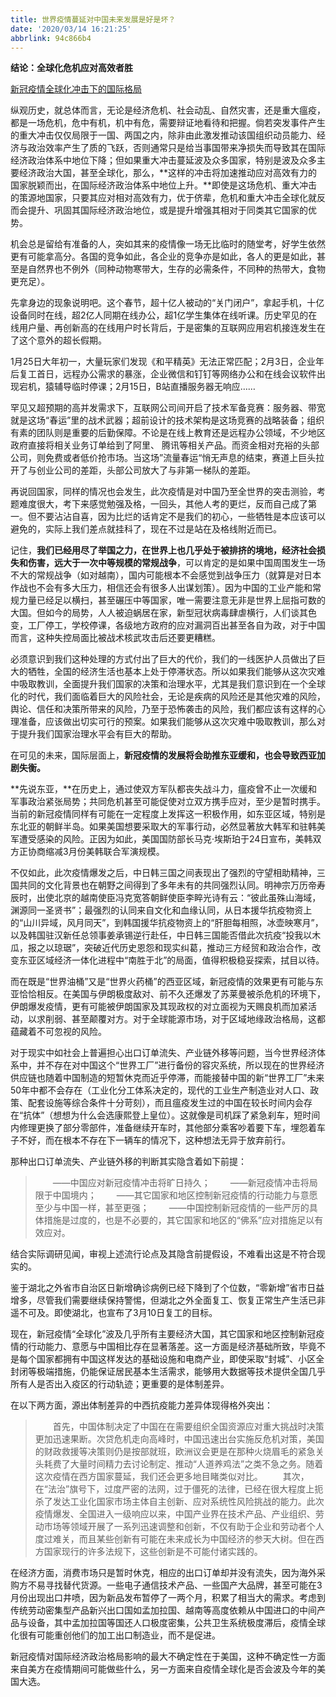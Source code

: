 ```yaml
---
title: 世界疫情蔓延对中国未来发展是好是坏？
date: '2020/03/14 16:21:25'
abbrlink: 94c866b4
---
```


**结论：全球化危机应对高效者胜**

[新冠疫情全球化冲击下的国际格局](http://www.chinavalue.net/Finance/Blog/2020-2-27/1851980.aspx)

纵观历史，就总体而言，无论是经济危机、社会动乱、自然灾害，还是重大瘟疫，都是一场危机，危中有机，机中有危，需要辩证地看待和把握。倘若突发事件产生的重大冲击仅仅局限于一国、两国之内，除非由此激发推动该国组织动员能力、经济与政治效率产生了质的飞跃，否则通常只是给当事国带来净损失而导致其在国际经济政治体系中地位下降；但如果重大冲击蔓延波及众多国家，特别是波及众多主要经济政治大国，甚至全球化，那么，**这样的冲击将加速推动应对高效有力的国家脱颖而出，在国际经济政治体系中地位上升。**即使是这场危机、重大冲击的策源地国家，只要其应对相对高效有力，优于侪辈，危机和重大冲击全球化就反而会提升、巩固其国际经济政治地位，或是提升增强其相对于同类其它国家的优势。

机会总是留给有准备的人，突如其来的疫情像一场无比临时的随堂考，好学生依然更有可能拿高分。各国的竞争如此，各企业的竞争亦是如此，各人的更是如此，甚至是自然界也不例外（同种动物寒带大，生存的必需条件，不同种的热带大，食物更充足）。

先拿身边的现象说明吧。这个春节，超十亿人被动的“关门闭户”，拿起手机，十亿设备同时在线，超2亿人同期在线办公，超1亿学生集体在线听课。历史罕见的在线用户量、再创新高的在线用户时长背后，于是密集的互联网应用宕机接连发生在了这个意外的超长假期。

1月25日大年初一，大量玩家们发现《和平精英》无法正常匹配；2月3日，企业年后复工首日，远程办公需求的暴涨，企业微信和钉钉等网络办公和在线会议软件出现宕机，猿辅导临时停课；2月15日，B站直播服务器无响应……

罕见又超预期的高并发需求下，互联网公司间开启了技术军备竞赛：服务器、带宽就是这场“春运”里的战术武器；超前设计的技术架构是这场竞赛的战略装备；组织有素的团队则是重要的后勤保障。不论是在线上教育还是远程办公领域，不少地区政府直接将相关业务订单给到了阿里、 腾讯等相关产品。而资金相对充裕的头部公司，则免费或者低价抢市场。当这场”流量春运“悄无声息的结束，赛道上巨头拉开了与创业公司的差距，头部公司放大了与非第一梯队的差距。

再说回国家，同样的情况也会发生，此次疫情是对中国乃至全世界的突击测验，考题难度很大，考下来感觉勉强及格，一回头，其他人考的更烂，反而自己成了第一。但不要沾沾自喜，因为比烂的话肯定不是我们的初心，一些牺牲是本应该可以避免的，实际上我们差点就挂科了，现在不过是站在及格线附近而已。

记住，**我们已经用尽了举国之力，在世界上也几乎处于被排挤的境地，经济社会损失和伤害，远大于一次中等规模的常规战争**，可以肯定的是如果中国周围发生一场不大的常规战争（如对越南），国内可能根本不会感觉到战争压力（就算是对日本作战也不会有多大压力，相信还会有很多人出谋划策）。因为中国的工业产能和常规力量已经足以横扫，甚至碾压中等国家，唯一需要注意无非是世界上屈指可数的大国。但如今的局势，人人被迫蜗居在家，新型冠状病毒肆虐横行，人们谈其色变，工厂停工，学校停课，各级地方政府的应对漏洞百出甚至各自为政，对于中国而言，这种失控局面比被战术核武攻击后还要更糟糕。

必须意识到我们这种处理的方式付出了巨大的代价，我们的一线医护人员做出了巨大的牺牲，全国的经济生活也基本上处于停滞状态。所以如果我们能够从这次灾难中吸取教训，全面提升我们国家的决策和治理水平，尤其是我们意识到在一个全球化的时代，我们面临着巨大的风险社会，无论是疾病的风险还是其他灾难的风险，舆论、信任和决策所带来的风险，乃至于恐怖袭击的风险，我们都应该有这样的心理准备，应该做出切实可行的预案。如果我们能够从这次灾难中吸取教训，那么对于提升我们国家治理水平会有巨大的帮助。

在可见的未来，国际层面上，**新冠疫情的发展将会助推东亚缓和，也会导致西亚加剧失衡。**

**先说东亚，**在历史上，通过使双方军队都丧失战斗力，瘟疫曾不止一次缓和军事政治紧张局势；共同危机甚至可能促使对立双方携手应对，至少是暂时携手。当前的新冠疫情同样有可能在一定程度上发挥这一积极作用，如东亚区域，特别是东北亚的朝鲜半岛。如果美国想要采取大的军事行动，必然显著放大韩军和驻韩美军遭受感染的风险。正因为如此，美国国防部长马克·埃斯珀于24日宣布，美韩双方正协商缩减3月份美韩联合军演规模。

不仅如此，此次疫情爆发之后，中日韩三国之间表现出了强烈的守望相助精神，三国共同的文化背景也在朝野之间得到了多年未有的共同强烈认同。明神宗万历帝寿辰时，出使北京的越南使臣冯克宽答朝鲜使臣李睟光诗有云：“彼此虽殊山海域，渊源同一圣贤书”；最强烈的认同来自文化和血缘认同，从日本援华抗疫物资上的“山川异域，风月同天”，到韩国援华抗疫物资上的“肝胆每相照，冰壶映寒月”，以及韩国驻汉新任总领事姜承锡逆行赴任，中日韩三国能否借此次抗疫“投我以木瓜，报之以琼琚”，突破近代历史恩怨和现实纠葛，推动三方经贸和政治合作，改变东亚区域经济一体化进程中“南胜于北”的局面，值得积极稳妥探索，拭目以待。

而在既是“世界油桶”又是“世界火药桶”的西亚区域，新冠疫情的效果更有可能与东亚恰恰相反。在美国与伊朗极度敌对、前不久还爆发了苏莱曼被杀危机的环境下，伊朗爆发疫情，更有可能被伊朗国家及其现政权的对立面视为天赐良机而加紧活动，以求削弱、甚至颠覆对方。对于全球能源市场，对于区域地缘政治格局，这都蕴藏着不可忽视的风险。

对于现实中如社会上普遍担心出口订单流失、产业链外移等问题，当今世界经济体系中，并不存在对中国这个“世界工厂”进行备份的容灾系统，所以现在的世界经济供应链也随着中国制造的短暂休克而近乎停滞，而能接替中国的新“世界工厂”未来50年中都不会存在（工业化分工体系决定的，现代的工业生产制造业对人口、政策、配套设施等综合条件十分苛刻），而且瘟疫发生过的中国在较长时间内会存在“抗体”（想想为什么会选康熙登上皇位）。这就像是司机踩了紧急刹车，短时间内修理更换了部分零部件，准备继续开车时，其他部分乘客吵着要下车，埋怨着车子不好，而在根本不存在下一辆车的情况下，这种想法无异于放弃前行。

那种出口订单流失、产业链外移的判断其实隐含着如下前提：

> 　　——中国应对新冠疫情冲击将旷日持久；
> 　　——新冠疫情冲击将局限于中国境内；
> 　　——其它国家和地区控制新冠疫情的行动能力与意愿至少与中国一样，甚至更强；
> 　　——中国控制新冠疫情的一些严厉的具体措施是过度的，也是不必要的，其它国家和地区的“佛系”应对措施足以有效应对。

结合实际调研见闻，审视上述流行论点及其隐含前提假设，不难看出这是不符合现实的。

鉴于湖北之外省市自治区日新增确诊病例已经下降到了个位数，“零新增”省市日益增多，尽管我们需要继续保持警惕，但湖北之外全面复工、恢复正常生产生活已非遥不可及。即使湖北，也宣布了3月10日复工的目标。

现在，新冠疫情“全球化”波及几乎所有主要经济大国，其它国家和地区控制新冠疫情的行动能力、意愿与中国相比存在显著落差。这一方面是经济基础所致，毕竟不是每个国家都拥有中国这样发达的基础设施和电商产业，即使采取“封城”、小区全封闭等极端措施，仍能保证居民基本生活需求，能够用大数据等技术提供全国几乎所有人是否出入疫区的行动轨迹；更重要的是体制差异。

在以下两方面，源出体制差异的中西抗疫能力差异体现得格外突出：

> 　　首先，中国体制决定了中国在在需要组织全国资源应对重大挑战时决策更加迅速果断。次贷危机走向高峰时，中国迅速出台实施反危机对策，美国的财政救援等决策则仍是按部就班，欧洲议会更是在那种火烧眉毛的紧急关头耗费了大量时间精力去讨论制定、推动“人道养鸡法”之类不急之务。随着这次疫情在西方国家蔓延，我们还会更多地目睹类似对比。
> 　　其次，在“法治”旗号下，过度严密的法网，过于僵死的法律，已经在很大程度上扼杀了发达工业化国家市场主体自主创新、应对系统性风险挑战的能力。此次疫情爆发、全国进入一级响应以来，中国产业界在技术产品、产业组织、劳动市场等领域开展了一系列迅速调整和创新，不仅有助于企业和劳动者个人度过难关，而且某些创新有可能在未来成长为中国经济的参天大树。但在西方国家现行的许多法规下，这些创新是不可能付诸实践的。

在经济方面，消费市场只是暂时休克，相应的出口订单却并没有流失，因为海外采购方不易寻找替代货源。一些电子通信技术产品、一些国产大品牌，甚至可能在3月份出现出口井喷，因为新品发布暂停了一两个月，积累了相当大的需求。考虑到传统劳动密集型产品新兴出口国如孟加拉国、越南等高度依赖从中国进口的中间产品与设备，其中孟加拉国等国还人口极度密集，公共卫生系统极度滞后，疫情全球化很有可能重创他们的加工出口制造业，而不是促进。

新冠疫情对国际经济政治格局影响的最大不确定性在于美国，这种不确定性一方面来自美方在疫情期间可能做些什么，另一方面来自疫情全球化是否会波及今年的美国大选。